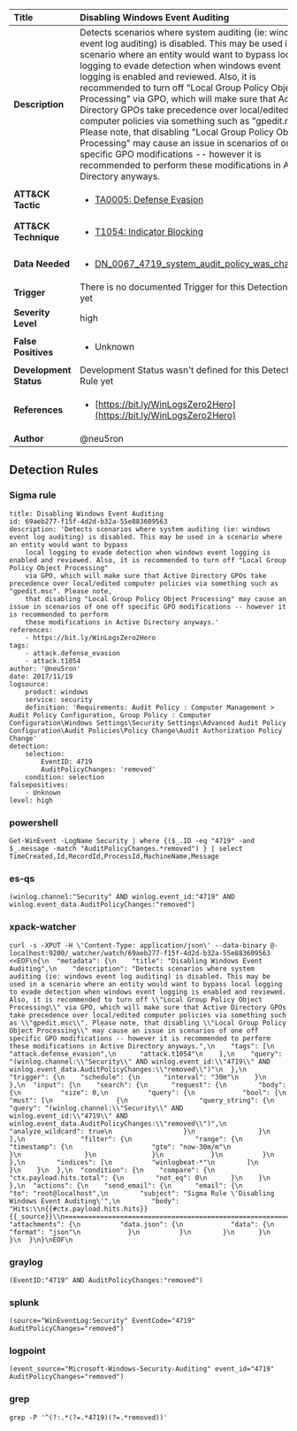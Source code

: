 | Title                    | Disabling Windows Event Auditing       |
|:-------------------------|:------------------|
| **Description**          | Detects scenarios where system auditing (ie: windows event log auditing) is disabled. This may be used in a scenario where an entity would want to bypass local logging to evade detection when windows event logging is enabled and reviewed. Also, it is recommended to turn off "Local Group Policy Object Processing" via GPO, which will make sure that Active Directory GPOs take precedence over local/edited computer policies via something such as "gpedit.msc". Please note, that disabling "Local Group Policy Object Processing" may cause an issue in scenarios of one off specific GPO modifications -- however it is recommended to perform these modifications in Active Directory anyways. |
| **ATT&amp;CK Tactic**    |  <ul><li>[TA0005: Defense Evasion](https://attack.mitre.org/tactics/TA0005)</li></ul>  |
| **ATT&amp;CK Technique** | <ul><li>[T1054: Indicator Blocking](https://attack.mitre.org/techniques/T1054)</li></ul>  |
| **Data Needed**          | <ul><li>[DN_0067_4719_system_audit_policy_was_changed](../Data_Needed/DN_0067_4719_system_audit_policy_was_changed.md)</li></ul>  |
| **Trigger**              |  There is no documented Trigger for this Detection Rule yet  |
| **Severity Level**       | high |
| **False Positives**      | <ul><li>Unknown</li></ul>  |
| **Development Status**   |  Development Status wasn't defined for this Detection Rule yet  |
| **References**           | <ul><li>[https://bit.ly/WinLogsZero2Hero](https://bit.ly/WinLogsZero2Hero)</li></ul>  |
| **Author**               | @neu5ron |


## Detection Rules

### Sigma rule

```
title: Disabling Windows Event Auditing
id: 69aeb277-f15f-4d2d-b32a-55e883609563
description: 'Detects scenarios where system auditing (ie: windows event log auditing) is disabled. This may be used in a scenario where an entity would want to bypass
    local logging to evade detection when windows event logging is enabled and reviewed. Also, it is recommended to turn off "Local Group Policy Object Processing"
    via GPO, which will make sure that Active Directory GPOs take precedence over local/edited computer policies via something such as "gpedit.msc". Please note,
    that disabling "Local Group Policy Object Processing" may cause an issue in scenarios of one off specific GPO modifications -- however it is recommended to perform
    these modifications in Active Directory anyways.'
references:
    - https://bit.ly/WinLogsZero2Hero
tags:
    - attack.defense_evasion
    - attack.t1054
author: '@neu5ron'
date: 2017/11/19
logsource:
    product: windows
    service: security
    definition: 'Requirements: Audit Policy : Computer Management > Audit Policy Configuration, Group Policy : Computer Configuration\Windows Settings\Security Settings\Advanced Audit Policy Configuration\Audit Policies\Policy Change\Audit Authorization Policy Change'
detection:
    selection:
        EventID: 4719
        AuditPolicyChanges: 'removed'
    condition: selection
falsepositives:
    - Unknown
level: high

```





### powershell
    
```
Get-WinEvent -LogName Security | where {($_.ID -eq "4719" -and $_.message -match "AuditPolicyChanges.*removed") } | select TimeCreated,Id,RecordId,ProcessId,MachineName,Message
```


### es-qs
    
```
(winlog.channel:"Security" AND winlog.event_id:"4719" AND winlog.event_data.AuditPolicyChanges:"removed")
```


### xpack-watcher
    
```
curl -s -XPUT -H \'Content-Type: application/json\' --data-binary @- localhost:9200/_watcher/watch/69aeb277-f15f-4d2d-b32a-55e883609563 <<EOF\n{\n  "metadata": {\n    "title": "Disabling Windows Event Auditing",\n    "description": "Detects scenarios where system auditing (ie: windows event log auditing) is disabled. This may be used in a scenario where an entity would want to bypass local logging to evade detection when windows event logging is enabled and reviewed. Also, it is recommended to turn off \\"Local Group Policy Object Processing\\" via GPO, which will make sure that Active Directory GPOs take precedence over local/edited computer policies via something such as \\"gpedit.msc\\". Please note, that disabling \\"Local Group Policy Object Processing\\" may cause an issue in scenarios of one off specific GPO modifications -- however it is recommended to perform these modifications in Active Directory anyways.",\n    "tags": [\n      "attack.defense_evasion",\n      "attack.t1054"\n    ],\n    "query": "(winlog.channel:\\"Security\\" AND winlog.event_id:\\"4719\\" AND winlog.event_data.AuditPolicyChanges:\\"removed\\")"\n  },\n  "trigger": {\n    "schedule": {\n      "interval": "30m"\n    }\n  },\n  "input": {\n    "search": {\n      "request": {\n        "body": {\n          "size": 0,\n          "query": {\n            "bool": {\n              "must": [\n                {\n                  "query_string": {\n                    "query": "(winlog.channel:\\"Security\\" AND winlog.event_id:\\"4719\\" AND winlog.event_data.AuditPolicyChanges:\\"removed\\")",\n                    "analyze_wildcard": true\n                  }\n                }\n              ],\n              "filter": {\n                "range": {\n                  "timestamp": {\n                    "gte": "now-30m/m"\n                  }\n                }\n              }\n            }\n          }\n        },\n        "indices": [\n          "winlogbeat-*"\n        ]\n      }\n    }\n  },\n  "condition": {\n    "compare": {\n      "ctx.payload.hits.total": {\n        "not_eq": 0\n      }\n    }\n  },\n  "actions": {\n    "send_email": {\n      "email": {\n        "to": "root@localhost",\n        "subject": "Sigma Rule \'Disabling Windows Event Auditing\'",\n        "body": "Hits:\\n{{#ctx.payload.hits.hits}}{{_source}}\\n================================================================================\\n{{/ctx.payload.hits.hits}}",\n        "attachments": {\n          "data.json": {\n            "data": {\n              "format": "json"\n            }\n          }\n        }\n      }\n    }\n  }\n}\nEOF\n
```


### graylog
    
```
(EventID:"4719" AND AuditPolicyChanges:"removed")
```


### splunk
    
```
(source="WinEventLog:Security" EventCode="4719" AuditPolicyChanges="removed")
```


### logpoint
    
```
(event_source="Microsoft-Windows-Security-Auditing" event_id="4719" AuditPolicyChanges="removed")
```


### grep
    
```
grep -P '^(?:.*(?=.*4719)(?=.*removed))'
```



